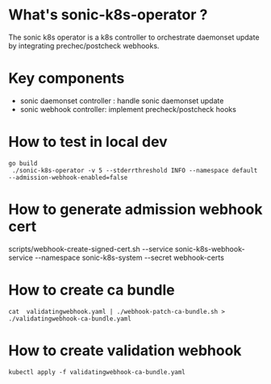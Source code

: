 # What's sonic-k8s-operator ?
The sonic k8s operator is a k8s controller to orchestrate daemonset update by integrating prechec/postcheck webhooks.

# Key components
- sonic daemonset controller : handle sonic daemonset update
- sonic webhook controller: implement precheck/postcheck hooks

# How to test in local dev
```
go build
 ./sonic-k8s-operator -v 5 --stderrthreshold INFO --namespace default --admission-webhook-enabled=false
 ```

# How to generate admission webhook cert

scripts/webhook-create-signed-cert.sh --service sonic-k8s-webhook-service  --namespace  sonic-k8s-system --secret webhook-certs

# How to create ca bundle
```
cat  validatingwebhook.yaml | ./webhook-patch-ca-bundle.sh > ./validatingwebhook-ca-bundle.yaml
```

# How to create validation webhook
```
kubectl apply -f validatingwebhook-ca-bundle.yaml
```
